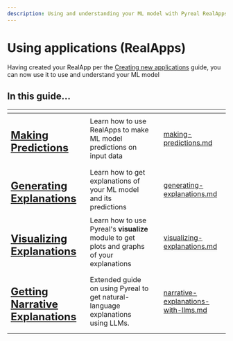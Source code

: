 ```yaml
---
description: Using and understanding your ML model with Pyreal RealApps.
---
```


# Using applications (RealApps)

Having created your RealApp per the [Creating new applications](../creating-new-applications-realapps.md) guide, you can now use it to use and understand your ML model

## In this guide...

<table data-view="cards"><thead><tr><th></th><th></th><th></th><th data-hidden data-card-target data-type="content-ref"></th></tr></thead><tbody><tr><td><h2><a href="../using-applications-realapps/making-predictions.md">Making Predictions</a></h2></td><td>Learn how to use RealApps to make ML model predictions on input data</td><td></td><td><a href="../using-applications-realapps/making-predictions.md">making-predictions.md</a></td></tr><tr><td><h2><a href="../using-applications-realapps/generating-explanations.md">Generating Explanations</a></h2></td><td>Learn how to get explanations of your ML model and its predictions</td><td></td><td><a href="../using-applications-realapps/generating-explanations.md">generating-explanations.md</a></td></tr><tr><td><h2><a href="../using-applications-realapps/visualizing-explanations.md">Visualizing Explanations</a></h2></td><td>Learn how to use Pyreal's <strong>visualize</strong> module to get plots and graphs of your explanations</td><td></td><td><a href="../using-applications-realapps/visualizing-explanations.md">visualizing-explanations.md</a></td></tr><tr><td><h2><a href="../using-applications-realapps/narrative-explanations-with-llms.md">Getting Narrative Explanations</a></h2></td><td>Extended guide on using Pyreal to get natural-language explanations using LLMs.</td><td></td><td><a href="../using-applications-realapps/narrative-explanations-with-llms.md">narrative-explanations-with-llms.md</a></td></tr></tbody></table>
